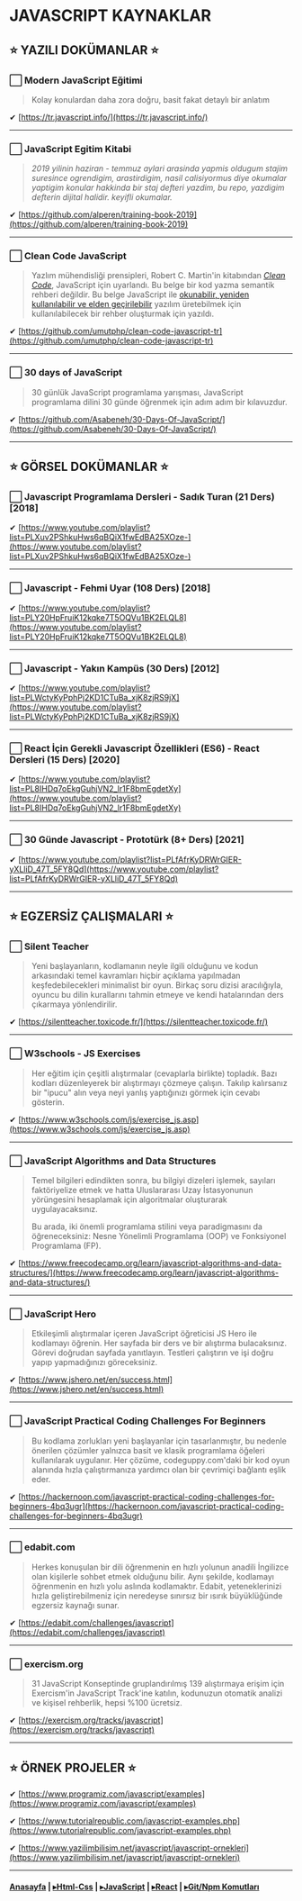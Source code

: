 # JAVASCRIPT KAYNAKLAR

## ⭐ YAZILI DOKÜMANLAR ⭐

### ⬜ Modern JavaScript Eğitimi

> Kolay konulardan daha zora doğru, basit fakat detaylı bir anlatım

✔ [https://tr.javascript.info/](https://tr.javascript.info/)

---

### ⬜ JavaScript Egitim Kitabi

> *2019 yilinin haziran - temmuz aylari arasinda yapmis oldugum stajim suresince ogrendigim, arastirdigim, nasil calisiyormus diye okumalar yaptigim konular hakkinda bir staj defteri yazdim, bu repo, yazdigim defterin dijital halidir. keyifli okumalar.*

✔ [https://github.com/alperen/training-book-2019](https://github.com/alperen/training-book-2019)

---

### ⬜ Clean Code JavaScript

> Yazlım mühendisliği prensipleri, Robert C. Martin'in kitabından [*Clean Code*](https://www.amazon.com/Clean-Code-Handbook-Software-Craftsmanship/dp/0132350882), JavaScript için uyarlandı. Bu belge bir kod yazma semantik rehberi değildir. Bu belge JavaScript ile [okunabilir, yeniden kullanılabilir ve elden geçirilebilir](https://github.com/ryanmcdermott/3rs-of-software-architecture) yazılım üretebilmek için kullanılabilecek bir rehber oluşturmak için yazıldı.

✔ [https://github.com/umutphp/clean-code-javascript-tr](https://github.com/umutphp/clean-code-javascript-tr)

---

### ⬜ 30 days of JavaScript

> 30 günlük JavaScript programlama yarışması, JavaScript programlama dilini 30 günde öğrenmek için adım adım bir kılavuzdur.

✔ [https://github.com/Asabeneh/30-Days-Of-JavaScript/](https://github.com/Asabeneh/30-Days-Of-JavaScript/)

---

## ⭐ GÖRSEL DOKÜMANLAR ⭐

### ⬜ Javascript Programlama Dersleri - Sadık Turan (21 Ders) [2018]

✔ [https://www.youtube.com/playlist?list=PLXuv2PShkuHws6qBQiX1fwEdBA25XOze-](https://www.youtube.com/playlist?list=PLXuv2PShkuHws6qBQiX1fwEdBA25XOze-)

---

### ⬜ Javascript - Fehmi Uyar (108 Ders) [2018]

✔ [https://www.youtube.com/playlist?list=PLY20HpFruiK12kqke7T5OQVu1BK2ELQL8](https://www.youtube.com/playlist?list=PLY20HpFruiK12kqke7T5OQVu1BK2ELQL8)

---

### ⬜ Javascript - Yakın Kampüs (30 Ders) [2012]

✔ [https://www.youtube.com/playlist?list=PLWctyKyPphPj2KD1CTuBa_xjK8zjRS9jX](https://www.youtube.com/playlist?list=PLWctyKyPphPj2KD1CTuBa_xjK8zjRS9jX)

---

### ⬜ React İçin Gerekli Javascript Özellikleri (ES6) - React Dersleri (15 Ders) [2020]

✔ [https://www.youtube.com/playlist?list=PL8IHDq7oEkgGuhjVN2_lr1F8bmEgdetXy](https://www.youtube.com/playlist?list=PL8IHDq7oEkgGuhjVN2_lr1F8bmEgdetXy)

---

### ⬜ 30 Günde Javascript - Prototürk (8+ Ders) [2021]

✔ [https://www.youtube.com/playlist?list=PLfAfrKyDRWrGIER-yXLliD_47T_5FY8Qd](https://www.youtube.com/playlist?list=PLfAfrKyDRWrGIER-yXLliD_47T_5FY8Qd)

---

## ⭐ EGZERSİZ ÇALIŞMALARI ⭐

### ⬜ Silent Teacher

> Yeni başlayanların, kodlamanın neyle ilgili olduğunu ve kodun arkasındaki temel kavramları hiçbir açıklama yapılmadan keşfedebilecekleri minimalist bir oyun. Birkaç soru dizisi aracılığıyla, oyuncu bu dilin kurallarını tahmin etmeye ve kendi hatalarından ders çıkarmaya yönlendirilir.

✔ [https://silentteacher.toxicode.fr/](https://silentteacher.toxicode.fr/)

---

### ⬜ W3schools - JS Exercises

> Her eğitim için çeşitli alıştırmalar (cevaplarla birlikte) topladık. Bazı kodları düzenleyerek bir alıştırmayı çözmeye çalışın. Takılıp kalırsanız bir "ipucu" alın veya neyi yanlış yaptığınızı görmek için cevabı gösterin.

✔ [https://www.w3schools.com/js/exercise_js.asp](https://www.w3schools.com/js/exercise_js.asp)

---

### ⬜ JavaScript Algorithms and Data Structures

> Temel bilgileri edindikten sonra, bu bilgiyi dizeleri işlemek, sayıları faktöriyelize etmek ve hatta Uluslararası Uzay İstasyonunun yörüngesini hesaplamak için algoritmalar oluşturarak uygulayacaksınız.
>
> Bu arada, iki önemli programlama stilini veya paradigmasını da öğreneceksiniz: Nesne Yönelimli Programlama (OOP) ve Fonksiyonel Programlama (FP).

✔ [https://www.freecodecamp.org/learn/javascript-algorithms-and-data-structures/](https://www.freecodecamp.org/learn/javascript-algorithms-and-data-structures/)

---

### ⬜ JavaScript Hero

> Etkileşimli alıştırmalar içeren JavaScript öğreticisi JS Hero ile kodlamayı öğrenin. Her sayfada bir ders ve bir alıştırma bulacaksınız. Görevi doğrudan sayfada yanıtlayın. Testleri çalıştırın ve işi doğru yapıp yapmadığınızı göreceksiniz.

✔ [https://www.jshero.net/en/success.html](https://www.jshero.net/en/success.html)

---

### ⬜ JavaScript Practical Coding Challenges For Beginners

> Bu kodlama zorlukları yeni başlayanlar için tasarlanmıştır, bu nedenle önerilen çözümler yalnızca basit ve klasik programlama öğeleri kullanılarak uygulanır. Her çözüme, codeguppy.com'daki bir kod oyun alanında hızla çalıştırmanıza yardımcı olan bir çevrimiçi bağlantı eşlik eder.

✔ [https://hackernoon.com/javascript-practical-coding-challenges-for-beginners-4bq3ugr](https://hackernoon.com/javascript-practical-coding-challenges-for-beginners-4bq3ugr)

---

### ⬜ edabit.com

> Herkes konuşulan bir dili öğrenmenin en hızlı yolunun anadili İngilizce olan kişilerle sohbet etmek olduğunu bilir. Aynı şekilde, kodlamayı öğrenmenin en hızlı yolu aslında kodlamaktır. Edabit, yeteneklerinizi hızla geliştirebilmeniz için neredeyse sınırsız bir ısırık büyüklüğünde egzersiz kaynağı sunar.

✔ [https://edabit.com/challenges/javascript](https://edabit.com/challenges/javascript)

---

### ⬜ exercism.org

> 31 JavaScript Konseptinde gruplandırılmış 139 alıştırmaya erişim için Exercism'in JavaScript Track'ine katılın, kodunuzun otomatik analizi ve kişisel rehberlik, hepsi %100 ücretsiz.

✔ [https://exercism.org/tracks/javascript](https://exercism.org/tracks/javascript)

---

## ⭐ ÖRNEK PROJELER ⭐

✔ [https://www.programiz.com/javascript/examples](https://www.programiz.com/javascript/examples)

✔ [https://www.tutorialrepublic.com/javascript-examples.php](https://www.tutorialrepublic.com/javascript-examples.php)

✔ [https://www.yazilimbilisim.net/javascript/javascript-ornekleri](https://www.yazilimbilisim.net/javascript/javascript-ornekleri)

---

#### [Anasayfa](./readme.md) | [▸Html-Css](./html-css.md) | [▸JavaScript](./javascript.md) | [▸React](./react.md) | [▸Git/Npm Komutları](./shortcut.md)